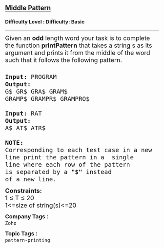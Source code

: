 <h2><a href="https://www.geeksforgeeks.org/problems/middle-pattern/1?page=1&company=Zoho&status=unsolved&sortBy=submissions">Middle Pattern</a></h2><h3>Difficulty Level : Difficulty: Basic</h3><hr><div class="problems_problem_content__Xm_eO"><p><span style="font-size:20px">Given an <strong>odd</strong> length word your task is to complete the function <strong>printPattern</strong> that takes a string s as its argument and prints it from the middle of the word such that it follows&nbsp;the following&nbsp;pattern.</span><br>
&nbsp;</p>

<pre><span style="font-size:20px"><strong>Input:</strong> PROGRAM 
<strong>Output:</strong>
G$ GR$ GRA$ GRAM$ 
GRAMP$ GRAMPR$ GRAMPRO$

<strong>Input:</strong> RAT
<strong>Output:</strong>
A$ AT$ ATR$

<strong>NOTE: </strong>
Corresponding to each test case in a new 
line print the pattern in a&nbsp;&nbsp;single 
line where each row of the pattern&nbsp;
is separated by a <strong>"$"</strong> instead 
of a new line.
</span></pre>

<p><span style="font-size:20px"><strong>Constraints:</strong><br>
1 ≤ T ≤ 20<br>
1&lt;=size of string(s)&lt;=20</span></p>
</div><p><span style=font-size:18px><strong>Company Tags : </strong><br><code>Zoho</code>&nbsp;<br><p><span style=font-size:18px><strong>Topic Tags : </strong><br><code>pattern-printing</code>&nbsp;
